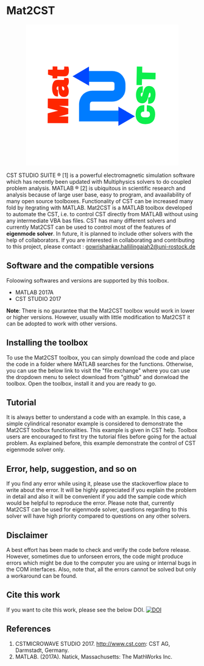 # Mat2CST
<p align="center"> 
<img src="https://github.com/gowriRostock/Mat2CST/blob/master/logoMat2CST.png">
</p>

CST STUDIO SUITE &reg; [1] is a powerful electromagnetic simulation software which has recently been updated with Multiphysics solvers to do coupled problem analysis. MATLAB &reg; [2] is ubiquitous in scientific research and analysis because of large user base, easy to program, and avaailability of many open source toolboxes. Functionality of CST can be increased many fold by itegrating with MATLAB. Mat2CST is a MATLAB toolbox developed to automate the CST, i.e. to control CST directly from MATLAB without using any intermediate VBA bas files. CST has many different solvers and currently Mat2CST can be used to control most of the features of **eigenmode solver**. In future, it is planned to include other solvers with the help of collaborators. If you are interested in collaborating and contributing to this project, please contact : gowrishankar.hallilingaiah2@uni-rostock.de 

## Software and the compatible versions
Foloowing softwares and versions are supported by this toolbox. 
* MATLAB 2017A
* CST STUDIO 2017

**Note**: There is no gaurantee that the Mat2CST toolbox would work in lower or higher versions. However, usually with little modification to Mat2CST it can be adopted to work with other versions.

## Installing the toolbox
To use the Mat2CST toolbox, you can simply download the code and place the code in a folder where MATLAB searches for the functions. Otherwise, you can use the below link to visit the "file exchange" where you can use the dropdown menu to select download from "github" and donwload the toolbox. Open the toolbox, install it and you are ready to go.

## Tutorial
It is always better to understand a code with an example. In this case, a simple cylindrical resonator example is considered to demonstrate the Mat2CST toolbox functionalities. This example is given in CST help. Toolbox users are encouraged to first try the tutorial files before going for the actual problem. As explained before, this example demonstrate the control of CST eigenmode solver only.

## Error, help, suggestion, and so on
If you find any error while using it, please use the stackoverflow place to write about the error. It will be highly appreciated if you explain the problem in detail and also it will be convenient if you add the sample code which would be helpful to reproduce the error. Please note that, currently Mat2CST can be used for eigenmode solver, questions regarding to this solver will have high priority compared to questions on any other solvers.

## Disclaimer
A best effort has been made to check and verify the code before release. However, sometimes due to unforseen errors, the code might produce errors which might be due to the computer you are using or internal bugs in the COM interfaces. Also, note that, all the errors cannot be solved but only a workaround can be found.


## Cite this work
If you want to cite this work, please see the below DOI.
[![DOI](https://zenodo.org/badge/200019230.svg)](https://zenodo.org/badge/latestdoi/200019230)
## References
1. CSTMICROWAVE STUDIO 2017. http://www.cst.com: CST AG, Darmstadt, Germany.
2. MATLAB. (2017A). Natick, Massachusetts: The MathWorks Inc.
